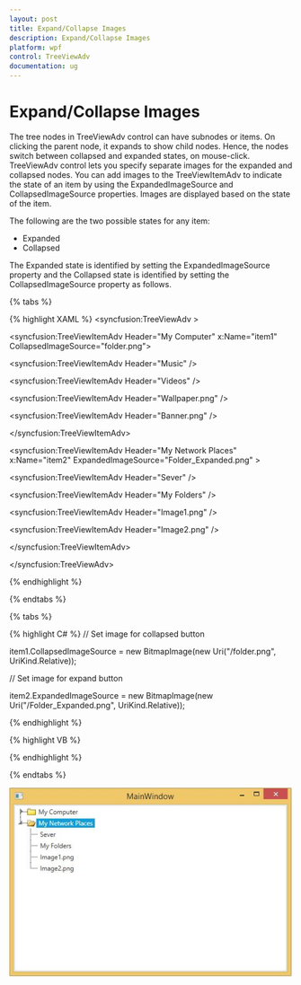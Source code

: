 ```yaml
---
layout: post
title: Expand/Collapse Images
description: Expand/Collapse Images
platform: wpf
control: TreeViewAdv
documentation: ug
---
```

# Expand/Collapse Images

The tree nodes in TreeViewAdv control can have subnodes or items. On clicking the parent node, it expands to show child nodes. Hence, the nodes switch between collapsed and expanded states, on mouse-click. TreeViewAdv control lets you specify separate images for the expanded and collapsed nodes. You can add images to the TreeViewItemAdv to indicate the state of an item by using the ExpandedImageSource and CollapsedImageSource properties. Images are displayed based on the state of the item.

The following are the two possible states for any item:

* Expanded
* Collapsed

The Expanded state is identified by setting the ExpandedImageSource property and the Collapsed state is identified by setting the CollapsedImageSource property as follows.

{% tabs %}

{% highlight XAML %}
<syncfusion:TreeViewAdv >

<syncfusion:TreeViewItemAdv Header="My Computer" x:Name="item1" CollapsedImageSource="folder.png">

<syncfusion:TreeViewItemAdv Header="Music" />

<syncfusion:TreeViewItemAdv Header="Videos"  />

<syncfusion:TreeViewItemAdv Header="Wallpaper.png" />

<syncfusion:TreeViewItemAdv Header="Banner.png"  />

</syncfusion:TreeViewItemAdv>

<syncfusion:TreeViewItemAdv Header="My Network Places" x:Name="item2" ExpandedImageSource="Folder_Expanded.png" >

<syncfusion:TreeViewItemAdv Header="Sever"  />

<syncfusion:TreeViewItemAdv Header="My Folders" />

<syncfusion:TreeViewItemAdv Header="Image1.png" />

<syncfusion:TreeViewItemAdv Header="Image2.png" />

</syncfusion:TreeViewItemAdv>

</syncfusion:TreeViewAdv>

{% endhighlight %}

{% endtabs %}

{% tabs %}

{% highlight C# %}
// Set image for collapsed button

item1.CollapsedImageSource = new BitmapImage(new Uri("/folder.png", UriKind.Relative));

// Set image for expand button

item2.ExpandedImageSource = new BitmapImage(new Uri("/Folder_Expanded.png", UriKind.Relative));

{% endhighlight %}

{% highlight VB %}

{% endhighlight %}

{% endtabs %}  

![](Expand_Collapse_images_images/Expand_Collapse_images_img1.jpeg)



